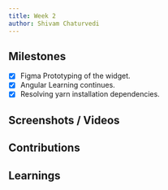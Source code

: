 ```yaml
---
title: Week 2
author: Shivam Chaturvedi
---
```


## Milestones
- [x] Figma Prototyping of the widget.
- [x] Angular Learning continues.
- [x] Resolving yarn installation dependencies.

## Screenshots / Videos 

## Contributions

## Learnings